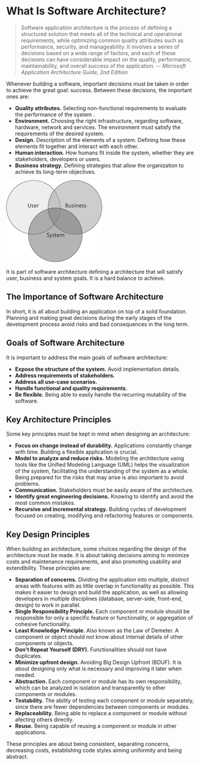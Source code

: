 # What Is Software Architecture?

> Software application architecture is the process of defining a structured solution that meets all of the technical and operational requirements, while optimizing common quality attributes such as performance, security, and manageability. It involves a series of decisions based on a wide range of factors, and each of these decisions can have considerable impact on the quality, performance, maintainability, and overall success of the application.
> -- <cite>Microsoft Application Architecture Guide, 2nd Edition</cite>

Whenever building a software, important decisions must be taken in order to achieve the great goal: success. Between these decisions, the important ones are:

* **Quality attributes.** Selecting non-functional requirements to evaluate the performance of the system .
* **Environment.** Choosing the right infrastructure, regarding software, hardware, network and services. The environment must satisfy the requirements of the desired system.
* **Design.** Description of the elements of a system. Defining how these elements fit together and  interact with each other.
*  **Human interaction.** How humans fit inside the system, whether they are stakeholders, developers or users.
*  **Business strategy.** Defining strategies that allow the organization to achieve its long-term objectives.

 ![teste](./resources/img/figure1.png) 
 
It is part of software architecture defining a architecture that will satisfy user, business and system goals. It is a hard balance to achieve.

## The Importance of Software Architecture
In short, it is all about building an application on top of a solid foundation. Planning and making great decisions during the early stages of the development process avoid risks and bad consequences in the long term. 
## Goals of Software Architecture

It is important to address the main goals of software architecture:

* **Expose the structure of the system.** Avoid implementation details.
* **Address requirements of stakeholders.**
* **Address all use-case scenarios.**
* **Handle functional and quality requirements.**
* **Be flexible.** Being able to easily handle the recurring mutability of the software.

## Key Architecture Principles

Some key principles must be kept in mind when designing an architecture:

* **Focus on change instead of durability.** Applications constantly change with time. Building a flexible application is crucial.
* **Model to analyze and reduce risks.** Modeling the architecture using tools like the Unified Modeling Language (UML) helps the visualization of the system, facilitating the understanding of the system as a whole. Being prepared for the risks that may arise is also important to avoid problems.
* **Communication.** Stakeholders must be easily aware of the architecture.
* **Identify great engineering decisions.** Knowing to identify and avoid the most common mistakes.
* **Recursive and incremental strategy.** Building cycles of development focused on creating, modifying and refactoring features or components.


## Key Design Principles

When building an architecture, some choices regarding the design of the architecture must be made. It is about taking decisions aiming to minimize costs and maintenance requirements, and also promoting usability and extendibility. These principles are:

* **Separation of concerns.** Dividing the application into multiple, distinct areas with features with as little overlap in functionality as possible. This makes it easier to design and build the application, as well as allowing developers in multiple disciplines (database, server-side, front-end, design) to work in parallel.
* **Single Responsibility Principle.** Each component or module should be responsible for only a specific feature or functionality, or aggregation of cohesive functionality.
* **Least Knowledge Principle.** Also known as the Law of Demeter. A component or object should not know about internal details of other components or objects.
* **Don't Repeat Yourself (DRY).** Functionalities should not have duplicates.
* **Minimize upfront design.** Avoiding Big Design Upfront (BDUF). It is about designing only what is necessary and improving it later when needed.
* **Abstraction.** Each component or module has its own responsibility, which can be analyzed in isolation and transparently to other components or modules.
* **Testability.** The ability of testing each component or module separately, since there are fewer dependencies between components or modules.
* **Replaceability.** Being able to replace a component or module without afecting others directly.
* **Reuse.** Being capable of reusing a component or module in other applications.

These principles are about being consistent, separating concerns, decreasing costs, establishing code styles aiming uniformity and being abstract.